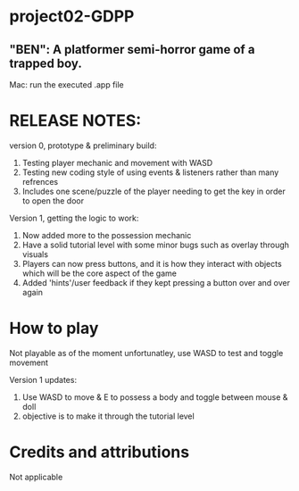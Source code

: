 # project02-GDPP

## "BEN": A platformer semi-horror game of a trapped boy.

Mac: run the executed .app file

# RELEASE NOTES: 
  version 0, prototype & preliminary build: 
  1. Testing player mechanic and movement with WASD
  2. Testing new coding style of using events & listeners rather than many refrences
  3. Includes one scene/puzzle of the player needing to get the key in order to open the door
  
  Version 1, getting the logic to work: 
  1. Now added more to the possession mechanic 
  2. Have a solid tutorial level with some minor bugs such as overlay 
through visuals 
  3. Players can now press buttons, and it is how they interact with 
objects which will be the core aspect of the game 
  4. Added 'hints'/user feedback if they kept pressing a button over and 
over again 

# How to play
  Not playable as of the moment unfortunatley, use WASD to test and toggle movement
	
  Version 1 updates: 
  1. Use WASD to move & E to possess a body and toggle between mouse & 
doll
  2. objective is to make it through the tutorial level 

# Credits and attributions 
  Not applicable 
